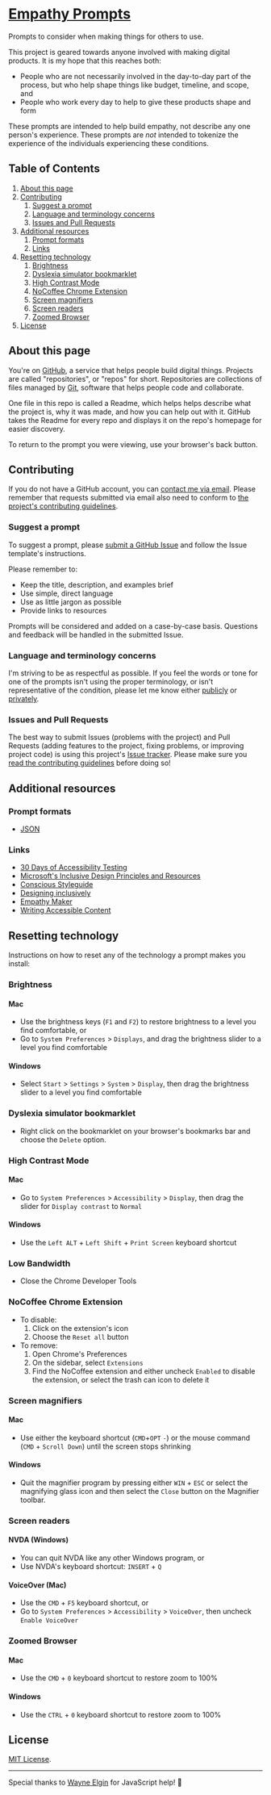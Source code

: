 # [Empathy Prompts](http://empathyprompts.net/)

Prompts to consider when making things for others to use.

This project is geared towards anyone involved with making digital products. It is my hope that this reaches both:

- People who are not necessarily involved in the day-to-day part of the process, but who help shape things like budget, timeline, and scope, and
- People who work every day to help to give these products shape and form

These prompts are intended to help build empathy, not describe any one person's experience. These prompts are <em>not</em> intended to tokenize the experience of the individuals experiencing these conditions.


## Table of Contents

1. [About this page](#about-this-page)
1. [Contributing](#contributing)
    1. [Suggest a prompt](#suggest-a-prompt)
    1. [Language and terminology concerns](#language-and-terminology-concerns)
    1. [Issues and Pull Requests](#issues-and-pull-requests)
1. [Additional resources](#additional-resources)
    1. [Prompt formats](#prompt-formats)
    1. [Links](#links)
1. [Resetting technology](#resetting-technology)
    1. [Brightness](#brightness)
    1. [Dyslexia simulator bookmarklet](#dyslexia-simulator-bookmarklet)
    1. [High Contrast Mode](#high-contrast-mode)
    1. [NoCoffee Chrome Extension](#nocoffee-chrome-extension)
    1. [Screen magnifiers](#screen-magnifiers)
    1. [Screen readers](#screen-readers)
    1. [Zoomed Browser](#zoomed-browser)
1. [License](#license)


## About this page

You're on [GitHub](https://github.com/), a service that helps people build digital things. Projects are called "repositories", or "repos" for short. Repositories are collections of files managed by [Git](https://git-scm.com/), software that helps people code and collaborate.

One file in this repo is called a Readme, which helps helps describe what the project is, why it was made, and how you can help out with it. GitHub takes the Readme for every repo and displays it on the repo's homepage for easier discovery.

To return to the prompt you were viewing, use your browser's back button.


## Contributing

If you do not have a GitHub account, you can [contact me via email](https://github.com/ericwbailey/empathy-prompts/blob/master/AUTHORS). Please remember that requests submitted via email also need to conform to [the project's contributing guidelines](https://github.com/ericwbailey/empathy-prompts/blob/master/CONTRIBUTING.md).


### Suggest a prompt

To suggest a prompt, please [submit a GitHub Issue](https://github.com/ericwbailey/empathy-prompts/issues) and follow the Issue template's instructions. 

Please remember to:

- Keep the title, description, and examples brief
- Use simple, direct language
- Use as little jargon as possible
- Provide links to resources

Prompts will be considered and added on a case-by-case basis. Questions and feedback will be handled in the submitted Issue.

### Language and terminology concerns

I'm striving to be as respectful as possible. If you feel the words or tone for one of the prompts isn't using the proper terminology, or isn't representative of the condition, please let me know either [publicly](https://github.com/ericwbailey/empathy-prompts/labels/%5BType%5D%20Terminology) or [privately](https://github.com/ericwbailey/empathy-prompts/blob/master/AUTHORS).

### Issues and Pull Requests

The best way to submit Issues (problems with the project) and Pull Requests (adding features to the project, fixing problems, or improving project code) is using this project's [Issue tracker](https://github.com/ericwbailey/empathy-prompts/issues). Please make sure you [read the contributing guidelines](https://github.com/ericwbailey/empathy-prompts/blob/master/CONTRIBUTING.md) before doing so!


## Additional resources

### Prompt formats
- [JSON](https://github.com/ericwbailey/empathy-prompts/blob/master/source/content.json)

### Links
- [30 Days of Accessibility Testing](https://dojo.ministryoftesting.com/lessons/30-days-of-accessibility-testing)
- [Microsoft's Inclusive Design Principles and Resources](https://www.microsoft.com/en-us/design/inclusive)
- [Conscious Styleguide](http://consciousstyleguide.com/)
- [Designing inclusively](https://medium.com/simple-human/designing-inclusively-5442ca2850ba)
- [Empathy Maker](http://maya-benari.com/empathy-maker/)
- [Writing Accessible Content](https://foxland.fi/writing-accessible-content/)


## Resetting technology

Instructions on how to reset any of the technology a prompt makes you install:

### Brightness

#### Mac

- Use the brightness keys (`F1` and `F2`) to restore brightness to a level you find comfortable, or
- Go to `System Preferences` > `Displays`, and drag the brightness slider to a level you find comfortable

#### Windows

- Select `Start` > `Settings` > `System` > `Display`, then drag the brightness slider to a level you find comfortable

### Dyslexia simulator bookmarklet
- Right click on the bookmarklet on your browser's bookmarks bar and choose the `Delete` option.

### High Contrast Mode

#### Mac

- Go to `System Preferences` > `Accessibility` > `Display`, then drag the slider for `Display contrast` to `Normal`

#### Windows

- Use the `Left ALT` + `Left Shift` + `Print Screen` keyboard shortcut

### Low Bandwidth

- Close the Chrome Developer Tools

### NoCoffee Chrome Extension

- To disable:
    1. Click on the extension's icon
    1. Choose the `Reset all` button
- To remove:
    1. Open Chrome's Preferences
    1. On the sidebar, select `Extensions`
    1. Find the NoCoffee extension and either uncheck `Enabled` to disable the extension, or select the trash can icon to delete it

### Screen magnifiers

#### Mac

- Use either the keyboard shortcut (`CMD`+`OPT` `-`) or the mouse command (`CMD` + `Scroll Down`) until the screen stops shrinking

#### Windows

- Quit the magnifier program by pressing either `WIN` + `ESC` or select the magnifying glass icon and then select the `Close` button on the Magnifier toolbar.

### Screen readers

#### NVDA (Windows)

- You can quit NVDA like any other Windows program, or
- Use NVDA's keyboard shortcut: `INSERT` + `Q`

#### VoiceOver (Mac)

- Use the `CMD` + `F5` keyboard shortcut, or
- Go to `System Preferences` > `Accessibility` > `VoiceOver`, then uncheck `Enable VoiceOver`

### Zoomed Browser

#### Mac

- Use the `CMD` + `0` keyboard shortcut to restore zoom to 100%

#### Windows

- Use the `CTRL` + `0` keyboard shortcut to restore zoom to 100%


## License

[MIT License](https://raw.githubusercontent.com/ericwbailey/empathy-prompts/master/LICENSE).

---

Special thanks to [Wayne Elgin](https://github.com/esjay) for JavaScript help! 🎉
